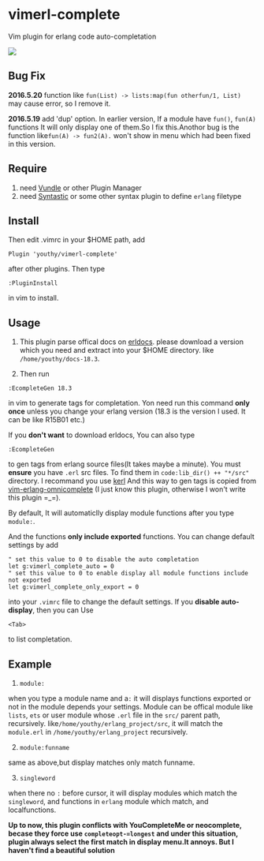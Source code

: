 # vimerl-complete
Vim plugin for erlang code auto-completation

![](http://i1156.photobucket.com/albums/p578/crossshura/optimized_zps7cintri8.gif)
## Bug Fix
**2016.5.20** function like `fun(List) -> lists:map(fun otherfun/1, List)` may cause error, so I remove it.

**2016.5.19** add 'dup' option. In earlier version, If a module have `fun()`, `fun(A)` functions
It will only display one of them.So I fix this.Anothor bug is the function like`fun(A) -> fun2(A).`
won't show in menu which had been fixed in this version.

## Require
1. need [Vundle](https://github.com/VundleVim/Vundle.vim) or other Plugin Manager
2. need [Syntastic](https://github.com/scrooloose/syntastic) or some other syntax
plugin to define `erlang` filetype

## Install
Then edit .vimrc in your $HOME path, add 
```
Plugin 'youthy/vimerl-complete'
```` 

after other plugins. Then type
```
:PluginInstall
```` 

in vim to install.


## Usage
1. This plugin parse offical docs on [erldocs](http://erldocs.com/). please download a version which you need and extract into your
$HOME directory. like `/home/youthy/docs-18.3`.

2. Then run 
```
:EcompleteGen 18.3
```

in vim to generate tags for completation. Yon need run this command **only once** unless you change your erlang version
(18.3 is the version I used. It can be like R15B01 etc.)

If you **don't want** to download erldocs, You can also type
```
:EcompleteGen
```

to gen tags from erlang source files(It takes maybe a minute). You must **ensure** you have `.erl` src files. To find them in `code:lib_dir() ++ "*/src"` directory.
I recommand you use [kerl](https://github.com/kerl/kerl)
And this way to gen tags is copied from [vim-erlang-omnicomplete](https://github.com/vim-erlang/vim-erlang-omnicomplete)
(I just know this plugin, otherwise I won't write this plugin =_=).

By default, It will automaticlly display module functions after you type `module:`.

And the functions **only include exported** functions. You can change default settings by add
```
" set this value to 0 to disable the auto completation
let g:vimerl_complete_auto = 0
" set this value to 0 to enable display all module functions include not exported
let g:vimerl_complete_only_export = 0
```

into your `.vimrc` file to change the default settings.
If you **disable auto-display**, then you can Use 
```
<Tab>
``` 

to list completation. 

## Example
1. `module:` 

when you type a module name and a`:` it will displays functions exported or not in the module 
depends your settings. Module can be offical module like `lists`, `ets` or user module whose `.erl` file in the 
`src/` parent path, recursively.
like`/home/youthy/erlang_project/src`, it will match the `module.erl` in `/home/youthy/erlang_project` recursively.

2. `module:funname`

same as above,but display matches only match funname.

3. `singleword`

when there no `:` before cursor, it will display modules which match the `singleword`, and functions in `erlang` module
which match, and localfunctions.

**Up to now, this plugin conflicts with YouCompleteMe or neocomplete, becase they force use `completeopt-=longest`
and under this situation, plugin always select the first match in display menu.It annoys. But I haven't find
a beautiful solution**

